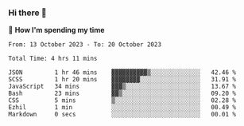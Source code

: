 ### Hi there 👋

🐛 **How I'm spending my time**
<!--START_SECTION:waka-->

```all_time
From: 13 October 2023 - To: 20 October 2023

Total Time: 4 hrs 11 mins

JSON         1 hr 46 mins    ▓▓▓▓▓▓▓▓▓▓▒░░░░░░░░░░░░░░   42.46 %
SCSS         1 hr 20 mins    ▓▓▓▓▓▓▓▓░░░░░░░░░░░░░░░░░   31.91 %
JavaScript   34 mins         ▓▓▓▒░░░░░░░░░░░░░░░░░░░░░   13.67 %
Bash         23 mins         ▓▓▒░░░░░░░░░░░░░░░░░░░░░░   09.20 %
CSS          5 mins          ▒░░░░░░░░░░░░░░░░░░░░░░░░   02.28 %
Ezhil        1 min           ░░░░░░░░░░░░░░░░░░░░░░░░░   00.49 %
Markdown     0 secs          ░░░░░░░░░░░░░░░░░░░░░░░░░   00.01 %
```

<!--END_SECTION:waka-->

<!--
**cugel2/cugel2** is a ✨ _special_ ✨ repository because its `README.md` (this file) appears on your GitHub profile.

Here are some ideas to get you started:

- 🔭 I’m currently working on ...
- 🌱 I’m currently learning ...
- 👯 I’m looking to collaborate on ...
- 🤔 I’m looking for help with ...
- 💬 Ask me about ...
- 📫 How to reach me: ...
- 😄 Pronouns: ...
- ⚡ Fun fact: ...
-->
